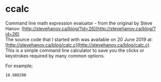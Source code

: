 # ccalc  

Command line math expression evaluator - from the original by Steve Hanov: [http://stevehanov.ca/blog/?id=26](http://stevehanov.ca/blog/?id=26)  
The source code that I started with was available on 20 June 2019 at: [http://stevehanov.ca/blog/calc.c](http://stevehanov.ca/blog/calc.c)   
This is a simple command line calculator to save you the clicks or keystrokes required by many common options.  

For example;  

```F:\>ccalc 100/(412117/78221)  
18.980290  
``` 
